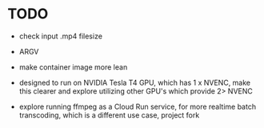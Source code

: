 # TODO

- check input .mp4 filesize

- ARGV

- make container image more lean

- designed to run on NVIDIA Tesla T4 GPU, which has 1 x NVENC, make this clearer and explore utilizing other GPU's which provide 2> NVENC

- explore running ffmpeg as a Cloud Run service, for more realtime batch transcoding, which is a different use case, project fork
